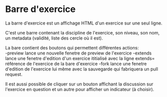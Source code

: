 # Barre d'exercice

La barre d'exercice est un affichage HTML d'un exercice sur une seul ligne. 

C'est une barre contenant la discipline de l'exercice, son niveau, son nom, un metadata (validité, liste des cercle où il est).

La bare contient des boutons qui permettent différentes actions:  
-preview lance une nouvelle fenetre de preview de l'exercice 
-extends lance une fenetre d'edition d'un exercice ititialisé avec la ligne extends= référence de l'exercice de la bare d'exercice
-fork lance une fenetre d'edition de l'exercice lui même avec la sauvegarde qui fabriquera un pull request.

Il est aussi possible de cliquer sur un bouton affichant la discussion sur l'exercice en question et un autre pour afficher un indicateur (à choisir). 

<!---
Author : Hugo
Validator : 
-->
